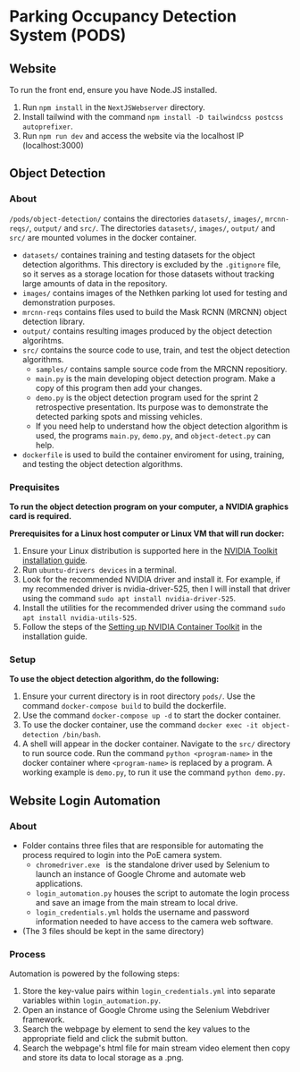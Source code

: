 # Parking Occupancy Detection System (PODS)

## Website 
To run the front end, ensure you have Node.JS installed. 
1. Run `npm install` in the `NextJSWebserver` directory.
2. Install tailwind with the command `npm install -D tailwindcss postcss autoprefixer`.
3. Run `npm run dev` and access the website via the localhost IP (localhost:3000)

## Object Detection
### About
`/pods/object-detection/` contains the directories `datasets/`, `images/`, `mrcnn-reqs/`, `output/` and `src/`. The directories  `datasets/`, `images/`, `output/` and `src/` are mounted volumes in the docker container.
- `datasets/` containes training and testing datasets for the object detection algorithms. This directory is excluded by the `.gitignore` file, so it serves as a storage location for those datasets without tracking large amounts of data in the repository.
- `images/` contains images of the Nethken parking lot used for testing and demonstration purposes. 
- `mrcnn-reqs` contains files used to build the Mask RCNN (MRCNN) object detection library.
- `output/` contains resulting images produced by the object detection algorihtms.
- `src/` contains the source code to use, train, and test the object detection algorithms.
  - `samples/` contains sample source code from the MRCNN repositiory.
  - `main.py` is the main developing object detection program. Make a copy of this program then add your changes.
  - `demo.py` is the object detection program used for the sprint 2 retrospective presentation. Its purpose was to demonstrate the detected parking spots and missing vehicles.
  - If you need help to understand how the object detection algorithm is used, the programs `main.py`, `demo.py`, and `object-detect.py` can help.
- `dockerfile` is used to build the container enviroment for using, training, and testing the object detection algorithms. 

### Prequisites
**To run the object detection program on your computer, a NVIDIA graphics card is required.**

**Prerequisites for a Linux host computer or Linux VM that will run docker:**
1. Ensure your Linux distribution is supported here in the [NVIDIA Toolkit installation guide](https://docs.nvidia.com/datacenter/cloud-native/container-toolkit/install-guide.html).
2. Run `ubuntu-drivers devices` in a terminal. 
3. Look for the recommended NVIDIA driver and install it. For example, if my recommended driver is nvidia-driver-525, then I will install that driver using the command `sudo apt install nvidia-driver-525`.
4. Install the utilities for the recommended driver using the command `sudo apt install nvidia-utils-525`.
5. Follow the steps of the [Setting up NVIDIA Container Toolkit](https://docs.nvidia.com/datacenter/cloud-native/container-toolkit/install-guide.html) in the installation guide.


### Setup
**To use the object detection algorithm, do the following:**
1. Ensure your current directory is in root directory `pods/`. Use the command `docker-compose build` to build the dockerfile.
2. Use the command `docker-compose up -d` to start the docker container.
3. To use the docker container, use the command `docker exec -it object-detection /bin/bash`.
3. A shell will appear in the docker container. Navigate to the `src/` directory to run source code. Run the command `python <program-name>` in the docker container where `<program-name>` is replaced by a program. A working example is `demo.py`, to run it use the command `python demo.py`.

## Website Login Automation
### About
- Folder contains three files that are responsible for automating the process required to login into the PoE camera system.
  - `chromedriver.exe ` is the standalone driver used by Selenium to launch an instance of Google Chrome and automate web applications.
  - `login_automation.py` houses the script to automate the login process and save an image from the main stream to local drive.
  - `login_credentials.yml` holds the username and password information needed to have access to the camera web software.
- (The 3 files should be kept in the same directory)

### Process
Automation is powered by the following steps:
1. Store the key-value pairs within `login_credentials.yml` into separate variables within `login_automation.py`.
2. Open an instance of Google Chrome using the Selenium Webdriver framework.
3. Search the webpage by element to send the key values to the appropriate field and click the submit button.
4. Search the webpage's html file for main stream video element then copy and store its data to local storage as a .png.